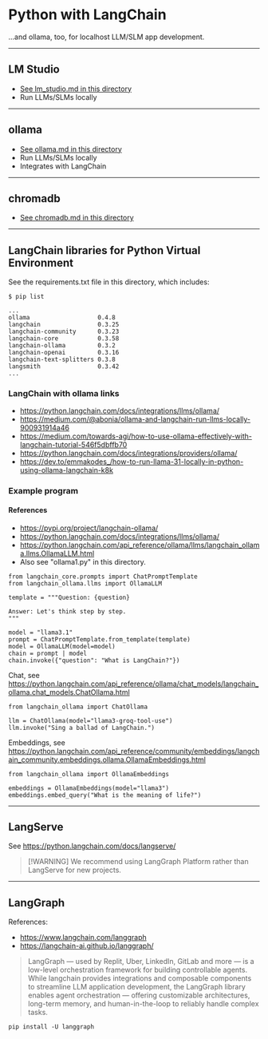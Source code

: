 # Python with LangChain

...and ollama, too, for localhost LLM/SLM app development.

---

## LM Studio

- [See lm_studio.md in this directory](docs/lm_studio.md)
- Run LLMs/SLMs locally

---

## ollama

- [See ollama.md in this directory](docs/ollama.md)
- Run LLMs/SLMs locally
- Integrates with LangChain

---

## chromadb

- [See chromadb.md in this directory](docs/chromadb.md)


---

## LangChain libraries for Python Virtual Environment

See the requirements.txt file in this directory, which includes:

```
$ pip list

...
ollama                   0.4.8
langchain                0.3.25
langchain-community      0.3.23
langchain-core           0.3.58
langchain-ollama         0.3.2
langchain-openai         0.3.16
langchain-text-splitters 0.3.8
langsmith                0.3.42
...
```

### LangChain with ollama links

- https://python.langchain.com/docs/integrations/llms/ollama/
- https://medium.com/@abonia/ollama-and-langchain-run-llms-locally-900931914a46
- https://medium.com/towards-agi/how-to-use-ollama-effectively-with-langchain-tutorial-546f5dbffb70
- https://python.langchain.com/docs/integrations/providers/ollama/
- https://dev.to/emmakodes_/how-to-run-llama-31-locally-in-python-using-ollama-langchain-k8k

### Example program

#### References

- https://pypi.org/project/langchain-ollama/
- https://python.langchain.com/docs/integrations/llms/ollama/
- https://python.langchain.com/api_reference/ollama/llms/langchain_ollama.llms.OllamaLLM.html
- Also see "ollama1.py" in this directory.

```
from langchain_core.prompts import ChatPromptTemplate
from langchain_ollama.llms import OllamaLLM

template = """Question: {question}

Answer: Let's think step by step.
"""

model = "llama3.1"
prompt = ChatPromptTemplate.from_template(template)
model = OllamaLLM(model=model)
chain = prompt | model
chain.invoke({"question": "What is LangChain?"})
```

Chat, see https://python.langchain.com/api_reference/ollama/chat_models/langchain_ollama.chat_models.ChatOllama.html

```
from langchain_ollama import ChatOllama

llm = ChatOllama(model="llama3-groq-tool-use")
llm.invoke("Sing a ballad of LangChain.")
```

Embeddings, see https://python.langchain.com/api_reference/community/embeddings/langchain_community.embeddings.ollama.OllamaEmbeddings.html

```
from langchain_ollama import OllamaEmbeddings

embeddings = OllamaEmbeddings(model="llama3")
embeddings.embed_query("What is the meaning of life?")
```

---

## LangServe

See https://python.langchain.com/docs/langserve/

> [!WARNING] We recommend using LangGraph Platform rather than LangServe for new projects.

---

## LangGraph

References:
- https://www.langchain.com/langgraph 
- https://langchain-ai.github.io/langgraph/

> LangGraph — used by Replit, Uber, LinkedIn, GitLab and more — is a low-level
> orchestration framework for building controllable agents. While langchain provides 
> integrations and composable components to streamline LLM application development, 
> the LangGraph library enables agent orchestration — offering customizable architectures, 
> long-term memory, and human-in-the-loop to reliably handle complex tasks.

```
pip install -U langgraph
```
